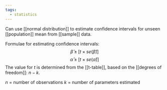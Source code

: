 ```yaml
---
tags:
  - statistics
---
```

Can use [[normal distribution]] to estimate confidence intervals for unseen [[population]] mean from [[sample]] data.

Formulae for estimating confidence intervals:
$$\hat \beta \pm [t \times se(\hat \beta)]$$
$$\hat \alpha \pm [t\times se(\hat\alpha)]$$
The value for $t$ is determined from the [[t-table]], based on the [[degrees of freedom]]: $n - k$.  

$n$ = number of observations
$k$ = number of parameters estimated